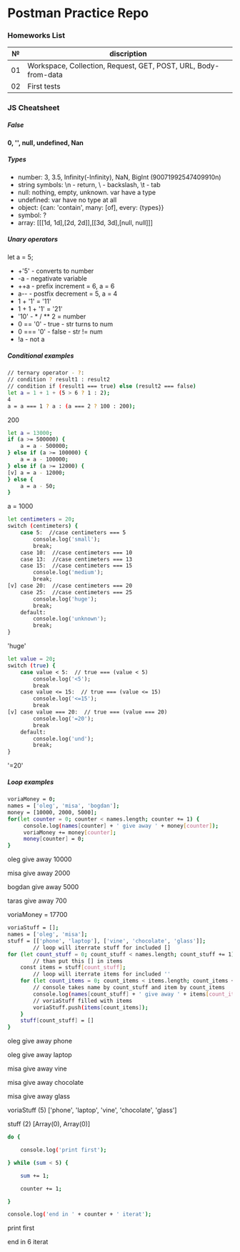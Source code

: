          
# Postman Practice Repo

### Homeworks List
№ | discription
:---:| ---
01 | Workspace, Collection, Request, GET, POST, URL, Body-from-data
02 | First tests

### JS Cheatsheet
##### False
__0, '', null, undefined, Nan__

##### Types
- number: 3, 3.5, Infinity(-Infinity), NaN, BigInt (90071992547409910n)
- string symbols: \n - return, \\ - backslash, \t - tab
- null: nothing, empty, unknown. var have a type
- undefined: var have no type at all
- object: {can: 'contain', many: [of], every: {types}}
- symbol: ?
- array: [[[1d, 1d],[2d, 2d]],[[3d, 3d],[null, null]]]

##### Unary operators
let a = 5;
- +'5' - converts to number
- -a - negativate variable
- ++a - prefix increment = 6, a = 6 
- a-- - postfix decrement = 5, a = 4
- 1 + '1' = '11'
- 1 + 1 + '1' = '21'
- '10' - * / ** 2 = number
- 0 == '0' - true - str turns to num
- 0 === '0' - false - str != num
- !a - not a

##### Conditional examples
```sh
// ternary operator - ?:
// condition ? result1 : result2
// condition if (result1 === true) else (result2 === false)
let a = 1 + 1 + (5 > 6 ? 1 : 2);
4
a = a === 1 ? a : (a === 2 ? 100 : 200);
```
200
```sh
let a = 13000;
if (a >= 500000) {
    a = a - 500000;
} else if (a >= 100000) {
    a = a - 100000;
} else if (a >= 12000) {
[v] a = a - 12000;
} else {
    a = a - 50;
}
```
a = 1000
```sh
let centimeters = 20;
switch (centimeters) {
    case 5:  //case centimeters === 5
        console.log('small');
        break;
    case 10:  //case centimeters === 10
    case 13:  //case centimeters === 13
    case 15:  //case centimeters === 15
        console.log('medium');
        break;
[v] case 20:  //case centimeters === 20
    case 25:  //case centimeters === 25
        console.log('huge');
        break;
    default:
        console.log('unknown');
        break;
}
```
'huge'
```sh
let value = 20;
switch (true) {
    case value < 5:  // true === (value < 5)
        console.log('<5');
        break
    case value <= 15:  // true === (value <= 15)
        console.log('<=15');
        break
[v] case value === 20:  // true === (value === 20)
        console.log('=20');
        break
    default:
        console.log('und');
        break;
}
```
'=20'
##### Loop examples
```sh
voriaMoney = 0;
names = ['oleg', 'misa', 'bogdan'];
money = [10000, 2000, 5000];
for(let counter = 0; counter < names.length; counter += 1) {
     console.log(names[counter] + ' give away ' + money[counter]);
     voriaMoney += money[counter];
     money[counter] = 0;
}
```
oleg give away 10000

misa give away 2000

bogdan give away 5000

taras give away 700

voriaMoney = 17700

```sh
voriaStuff = [];
names = ['oleg', 'misa'];
stuff = [['phone', 'laptop'], ['vine', 'chocolate', 'glass']];
		// loop will iterrate stuff for included []
for (let count_stuff = 0; count_stuff < names.length; count_stuff += 1) {
		// than put this [] in items
    const items = stuff[count_stuff];
		// loop will iterrate items for included ''
    for (let count_items = 0; count_items < items.length; count_items += 1) {
		// console takes name by count_stuff and item by count_items
        console.log(names[count_stuff] + ' give away ' + items[count_items]);
		// voriaStuff filled with items
        voriaStuff.push(items[count_items]);
    }
    stuff[count_stuff] = []
}
```
oleg give away phone

oleg give away laptop

misa give away vine

misa give away chocolate

misa give away glass

voriaStuff (5) ['phone', 'laptop', 'vine', 'chocolate', 'glass']

stuff (2) [Array(0), Array(0)]
```sh
do {

    console.log('print first');

} while (sum < 5) {

    sum += 1;

    counter += 1;

}

console.log('end in ' + counter + ' iterat');
```
print first

end in 6 iterat
